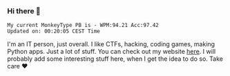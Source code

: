 ### Hi there 👋
<!-- PB START -->
```
My current MonkeyType PB is - WPM:94.21 Acc:97.42
Updated on: 00:20:05 CEST Time
```
<!-- PB END -->
I'm an IT person, just overall. I like CTFs, hacking, coding games, making Python apps. Just a lot of stuff.
You can check out my website [here](https://skill3472.github.io/).
I will probably add some interesting stuff here, when I get the idea to do so. Take care ❤️
